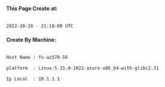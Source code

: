 
   
#### This Page Create at:

```bash

2022-10-28 - 21:18:08 UTC

```

#### Create By Machine:

```bash

Host Name : fv-az570-56

platform  : Linux-5.15.0-1022-azure-x86_64-with-glibc2.31

Ip Local  : 10.1.1.1

```

